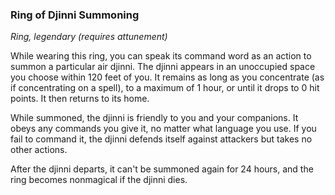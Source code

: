 ### Ring of Djinni Summoning

*Ring, legendary (requires attunement)*

While wearing this ring, you can speak its command word as an action to summon a particular air djinni. The djinni appears in an unoccupied space you choose within 120 feet of you. It remains as long as you concentrate (as if concentrating on a spell), to a maximum of 1 hour, or until it drops to 0 hit points. It then returns to its home.

While summoned, the djinni is friendly to you and your companions. It obeys any commands you give it, no matter what language you use. If you fail to command it, the djinni defends itself against attackers but takes no other actions.

After the djinni departs, it can't be summoned again for 24 hours, and the ring becomes nonmagical if the djinni dies.